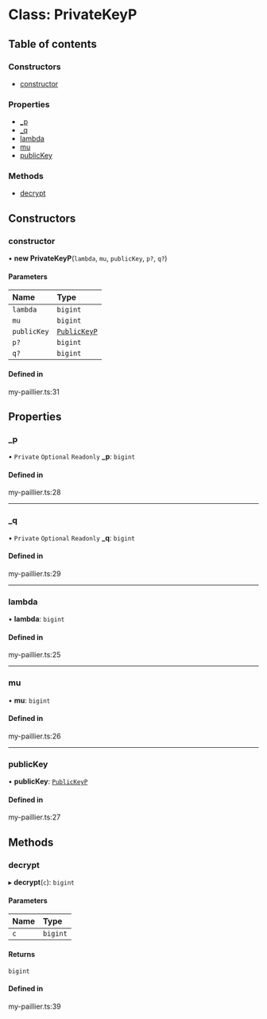 # Class: PrivateKeyP

## Table of contents

### Constructors

- [constructor](PrivateKeyP.md#constructor)

### Properties

- [\_p](PrivateKeyP.md#_p)
- [\_q](PrivateKeyP.md#_q)
- [lambda](PrivateKeyP.md#lambda)
- [mu](PrivateKeyP.md#mu)
- [publicKey](PrivateKeyP.md#publickey)

### Methods

- [decrypt](PrivateKeyP.md#decrypt)

## Constructors

### constructor

• **new PrivateKeyP**(`lambda`, `mu`, `publicKey`, `p?`, `q?`)

#### Parameters

| Name | Type |
| :------ | :------ |
| `lambda` | `bigint` |
| `mu` | `bigint` |
| `publicKey` | [`PublicKeyP`](PublicKeyP.md) |
| `p?` | `bigint` |
| `q?` | `bigint` |

#### Defined in

my-paillier.ts:31

## Properties

### \_p

• `Private` `Optional` `Readonly` **\_p**: `bigint`

#### Defined in

my-paillier.ts:28

___

### \_q

• `Private` `Optional` `Readonly` **\_q**: `bigint`

#### Defined in

my-paillier.ts:29

___

### lambda

• **lambda**: `bigint`

#### Defined in

my-paillier.ts:25

___

### mu

• **mu**: `bigint`

#### Defined in

my-paillier.ts:26

___

### publicKey

• **publicKey**: [`PublicKeyP`](PublicKeyP.md)

#### Defined in

my-paillier.ts:27

## Methods

### decrypt

▸ **decrypt**(`c`): `bigint`

#### Parameters

| Name | Type |
| :------ | :------ |
| `c` | `bigint` |

#### Returns

`bigint`

#### Defined in

my-paillier.ts:39
